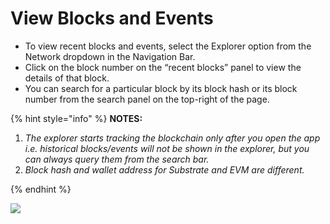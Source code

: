 # View Blocks and Events

* To view recent blocks and events, select the Explorer option from the Network dropdown in the Navigation Bar.&#x20;
* Click on the block number on the “recent blocks” panel to view the details of that block.&#x20;
* You can search for a particular block by its block hash or its block number from the search panel on the top-right of the page.

{% hint style="info" %}
**NOTES:**

1. _The explorer starts tracking the blockchain only after you open the app i.e. historical blocks/events will not be shown in the explorer, but you can always query them from the search bar._
2. _Block hash and wallet address for Substrate and EVM are different._


{% endhint %}

![](https://lh5.googleusercontent.com/7aFmMOceVOT2le99ouWpY6xQ5O1jrN3uX1ZuSwr5ibDnbDBE7Is-\_QlTl8yhXXzZpf8Sr8eAfIwvqDMwe72C61Dhti85lXcLLdeA-gCO\_jtroW0zG1zmIK7pOvKNw3FQuEC0HNcG)


